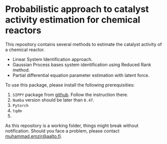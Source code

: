 # Probabilistic approach to catalyst activity estimation for chemical reactors
This repository contains several methods to estimate the catalyst activity of a chemical reactor.
- Linear System Identification approach.
- Gaussian Process bases system identification using Reduced Rank method.
- Partial differential equation parameter estimation with latent force.

To use this package, please install the following prerequisities:

1. `SIPPY` package from [github](https://github.com/CPCLAB-UNIPI/SIPPY). Follow the instruction there.
2. `Numba` version should be later than `0.47`.
3. `Pytorch`
4. `tqdm`
5. 

As this repository is a working folder, things might break without notification. Should you face a problem, please contact <muhammad.emzir@aalto.fi>.
